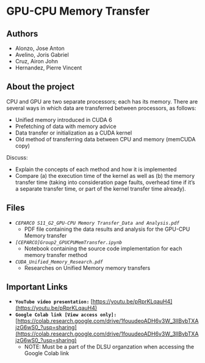 # GPU-CPU Memory Transfer

## Authors
- Alonzo, Jose Anton
- Avelino, Joris Gabriel
- Cruz, Airon John
- Hernandez, Pierre Vincent

## About the project
CPU and GPU are two separate processors; each has its memory. There are several ways in
which data are transferred between processors, as follows:
- Unified memory introduced in CUDA 6
- Prefetching of data with memory advice
- Data transfer or initialization as a CUDA kernel
- Old method of transferring data between CPU and memory (memCUDA copy)

Discuss:
- Explain the concepts of each method and how it is implemented
- Compare (a) the execution time of the kernel as well as (b) the memory transfer time
(taking into consideration page faults, overhead time if it’s a separate transfer time, or
part of the kernel transfer time already).

## Files
- *`CEPARCO S11_G2_GPU-CPU Memory Transfer_Data and Analysis.pdf`*
    - PDF file containing the data results and analysis for the GPU-CPU Memory transfer
- *`[CEPARCO]Group2_GPUCPUMemTransfer.ipynb`*
    - Notebook containing the source code implementation for each memory transfer method
- *`CUDA_Unified_Memory_Research.pdf`*
    - Researches on Unified Memory memory transfers

## Important Links
- **`YouTube video presentation:`** [https://youtu.be/pRprKLqauH4](https://youtu.be/pRprKLqauH4)
- **`Google Colab link [View access only]:`** [https://colab.research.google.com/drive/1fouudeoADH6v3W_3lIBvbTXAjzG6wS0_?usp=sharing](https://colab.research.google.com/drive/1fouudeoADH6v3W_3lIBvbTXAjzG6wS0_?usp=sharing)
    - NOTE: Must be a part of the DLSU organzation when accessing the Google Colab link
